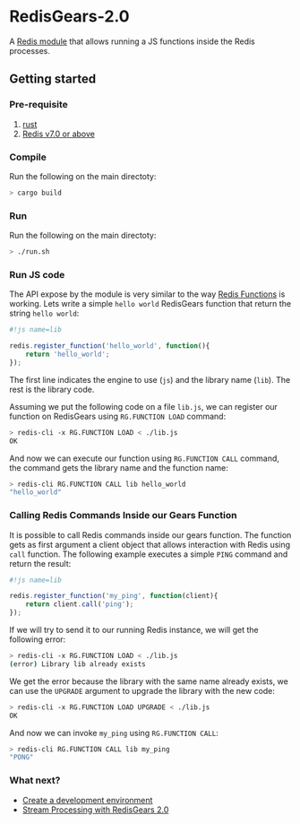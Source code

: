 # RedisGears-2.0

A [Redis module](https://redis.io/docs/modules/) that allows running a JS functions inside the Redis processes.

## Getting started
### Pre-requisite
1. [rust](https://www.rust-lang.org/tools/install)
2. [Redis v7.0 or above](https://redis.io/docs/stack/search/)

### Compile
Run the following on the main directoty:
```bash
> cargo build
```

### Run
Run the following on the main directoty:
```bash
> ./run.sh
```

### Run JS code
The API expose by the module is very similar to the way [Redis Functions](https://redis.io/docs/manual/programmability/functions-intro/) is working. Lets write a simple `hello world` RedisGears function that return the string `hello world`:
```js
#!js name=lib

redis.register_function('hello_world', function(){
    return 'hello_world';
});
```
The first line indicates the engine to use (`js`) and the library name (`lib`). The rest is the library code.


Assuming we put the following code on a file `lib.js`, we can register our function on RedisGears using `RG.FUNCTION LOAD` command:

```bash
> redis-cli -x RG.FUNCTION LOAD < ./lib.js
OK
```

And now we can execute our function using `RG.FUNCTION CALL` command, the command gets the library name and the function name:

```bash
> redis-cli RG.FUNCTION CALL lib hello_world
"hello_world"
```

### Calling Redis Commands Inside our Gears Function

It is possible to call Redis commands inside our gears function. The function gets as first argument a client object that allows interaction with Redis using `call` function. The following example executes a simple `PING` command and return the result:

```js
#!js name=lib

redis.register_function('my_ping', function(client){
    return client.call('ping');
});
```

If we will try to send it to our running Redis instance, we will get the following error:
```bash
> redis-cli -x RG.FUNCTION LOAD < ./lib.js
(error) Library lib already exists
```

We get the error because the library with the same name already exists, we can use the `UPGRADE` argument to upgrade the library with the new code:
```bash
> redis-cli -x RG.FUNCTION LOAD UPGRADE < ./lib.js
OK
```

And now we can invoke `my_ping` using `RG.FUNCTION CALL`:
```bash
> redis-cli RG.FUNCTION CALL lib my_ping
"PONG"
```

### What next?

* [Create a development environment](docs/create_development_environment.md)
* [Stream Processing with RedisGears 2.0](docs/stream_processing.md)
